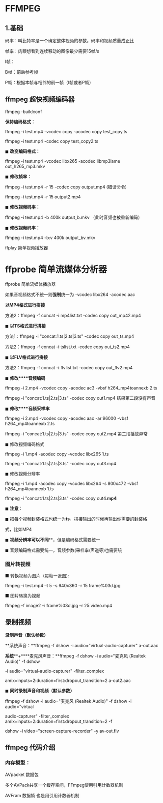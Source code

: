 # FFMPEG

## 1.基础

码率：叫比特率是一个确定整体视频的参数，码率和视频质量成正比

帧率：肉眼想看到连续移动的图像最少需要15帧/s



I帧：

B帧：前后参考帧

P帧：根据本帧与相邻的前一帧（I帧或者P帧）

## ffmpeg  超快视频编码器

ffmpeg -buildconf 

**保持编码格式：**

ffmpeg -i test.mp4 -vcodec copy -acodec copy test_copy.ts

ffmpeg -i test.mp4 -codec copy test_copy2.ts

◼ **改变编码格式：**

ffmpeg -i test.mp4 -vcodec libx265 -acodec libmp3lame out_h265_mp3.mkv

◼ **修改帧率：**

ffmpeg -i test.mp4 -r 15 -codec copy output.mp4 (错误命令)

ffmpeg -i test.mp4 -r 15 output2.mp4

◼ **修改视频码率：**

ffmpeg -i test.mp4 -b 400k output_b.mkv （此时音频也被重新编码）

◼ **修改视频码率：**

ffmpeg -i test.mp4 -b:v 400k output_bv.mkv

ffplay 简单视频播放器

ffprobe 简单流媒体分析器
=======
ffprobe 简单流媒体播放器

如果音视频格式不统一则**强制**统一为 -vcodec libx264 -acodec aac

**以****MP4****格式进行拼接**

方法2：ffmpeg -f concat -i mp4list.txt -codec copy out_mp42.mp4

◼ **以****TS****格式进行拼接**

方法1：ffmpeg -i "concat:1.ts|2.ts|3.ts" -codec copy out_ts.mp4 

方法2：ffmpeg -f concat -i tslist.txt -codec copy out_ts2.mp4

◼ **以****FLV****格式进行拼接**

方法2：ffmpeg -f concat -i flvlist.txt -codec copy out_flv2.mp4

◼ **修改****音频编码**

ffmpeg -i 2.mp4 -vcodec copy -acodec ac3 -vbsf h264_mp4toannexb 2.ts

ffmpeg -i "concat:1.ts|2.ts|3.ts" -codec copy out1.mp4 结果第二段没有声音

◼ **修改****音频采样率**

ffmpeg -i 2.mp4 -vcodec copy -acodec aac -ar 96000 -vbsf h264_mp4toannexb 2.ts

ffmpeg -i "concat:1.ts|2.ts|3.ts" -codec copy out2.mp4 第二段播放异常

◼ 修改视频编码格式

ffmpeg -i 1.mp4 -acodec copy -vcodec libx265 1.ts

ffmpeg -i "concat:1.ts|2.ts|3.ts" -codec copy out3.mp4 

◼ 修改视频分辨率

ffmpeg -i 1.mp4 -acodec copy -vcodec libx264 -s 800x472 -vbsf h264_mp4toannexb 1.ts

ffmpeg -i "concat:1.ts|2.ts|3.ts" -codec copy out4.**mp4**

◼ **注意：**

◼ 把每个视频封装格式也统一为**ts**，拼接输出的时候再输出你需要的封装格

式，比如MP4

◼ **视频分辨率可以不同****，但是编码格式需要统一

◼ 音频编码格式需要统一，音频参数(采样率/声道等)也需要统

### 图片转视频

■ 转换视频为图片（每帧一张图):

ffmpeg –i test.mp4 –t 5 –s 640x360 –r 15 frame%03d.jpg 

■ 图片转换为视频

ffmpeg –f image2 –i frame%03d.jpg –r 25 video.mp4



## 录制视频

**录制声音（默认参数）**

**系统声音：**ffmpeg -f dshow -i audio="virtual-audio-capturer" a-out.aac

**系统****+****麦克风声音：**ffmpeg -f dshow -i audio="麦克风 (Realtek Audio)" -f dshow

-i audio="virtual-audio-capturer" -filter_complex

amix=inputs=2:duration=first:dropout_transition=2 a-out2.aac

◼ **同时录制声音和视频（默认参数）**

ffmpeg -f dshow -i audio="麦克风 (Realtek Audio)" -f dshow -i audio="virtual

audio-capturer" -filter_complex amix=inputs=2:duration=first:dropout_transition=2 -f 

dshow -i video="screen-capture-recorder" -y av-out.flv



## ffmpeg 代码介绍



### 内存模型：



AVpacket  数据包

多个AVPack共享一个缓存空间，FFmpeg使用引用计数器机制

AVFram 数据帧 也是用引用计数器机制

